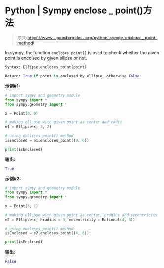 # Python | Sympy enclose _ point()方法

> 原文:[https://www . geesforgeks . org/python-sympy-encloss _ point-method/](https://www.geeksforgeeks.org/python-sympy-encloses_point-method/)

In sympy, the function `encloses_point()` is used to check whether the given point is encolsed by given ellipse or not.

```py
Syntax: Ellipse.encloses_point(point)

Return: True:if point is enclosed by ellipse, otherwise False.

```

**示例#1:**

```py
# import sympy and geometry module 
from sympy import * 
from sympy.geometry import * 

x = Point(0, 0) 

# making ellipse with given point as center and radii
e1 = Ellipse(x, 3, 2)

# using encloses_point() method
isEnclosed = e1.encloses_point((0, 0))

print(isEnclosed)

```

**输出:**

```py
True
```

**示例#2:**

```py
# import sympy and geometry module 
from sympy import * 
from sympy.geometry import * 

x = Point(3, 1) 

# making ellipse with given point as center, hradius and eccentricity
e2 = Ellipse(x, hradius = 3, eccentricity = Rational(4, 5))

# using encloses_point() method
isEnclosed = e2.encloses_point((4, 6))

print(isEnclosed)

```

**输出:**

```py
False
```